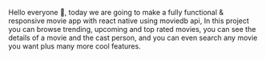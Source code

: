 
Hello everyone 👋, today we are going to make a fully functional & responsive movie app with  react native using moviedb api, In this project you can browse trending, upcoming and top rated movies, you can see the details of a movie and the cast person, and you can even search any movie you want plus many more cool features. 